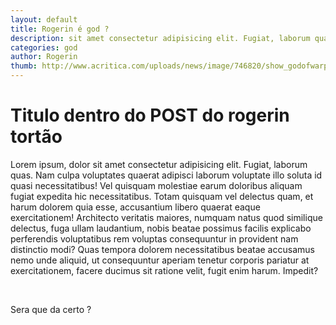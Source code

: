 ```yaml
---
layout: default
title: Rogerin é god ?
description: sit amet consectetur adipisicing elit. Fugiat, laborum quas. Nam culpa voluptates quaerat adipisci laborum 
categories: god
author: Rogerin
thumb: http://www.acritica.com/uploads/news/image/746820/show_godofwarps4.JPG
---
```


# Titulo dentro do POST do rogerin tort&atilde;o

Lorem ipsum, dolor sit amet consectetur adipisicing elit. Fugiat, laborum quas. Nam culpa voluptates quaerat adipisci laborum voluptate illo soluta id quasi necessitatibus! Vel quisquam molestiae earum doloribus aliquam fugiat expedita hic necessitatibus. Totam quisquam vel delectus quam, et harum dolorem quia esse, accusantium libero quaerat eaque exercitationem! Architecto veritatis maiores, numquam natus quod similique delectus, fuga ullam laudantium, nobis beatae possimus facilis explicabo perferendis voluptatibus rem voluptas consequuntur in provident nam distinctio modi? Quas tempora dolorem necessitatibus beatae accusamus nemo unde aliquid, ut consequuntur aperiam tenetur corporis pariatur at exercitationem, facere ducimus sit ratione velit, fugit enim harum. Impedit?

&nbsp;

Sera que da certo ?